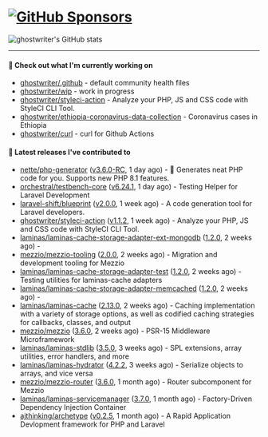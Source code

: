 # [![GitHub Sponsors](https://img.shields.io/github/sponsors/ghostwriter?label=Sponsors&style=flat-square&logo=GitHub%20Sponsors)](https://github.com/sponsors/ghostwriter)

![ghostwriter's GitHub stats](https://github-readme-stats.vercel.app/api?username=ghostwriter&show_icons=true&count_private=true&hide_title=true&hide_rank=true&icon_color=333)

---

#### 🌱 Check out what I'm currently working on

- [ghostwriter/.github](https://github.com/ghostwriter/.github) - default community health files
- [ghostwriter/wip](https://github.com/ghostwriter/wip) - work in progress
- [ghostwriter/styleci-action](https://github.com/ghostwriter/styleci-action) - Analyze your PHP, JS and CSS code with StyleCI CLI Tool.
- [ghostwriter/ethiopia-coronavirus-data-collection](https://github.com/ghostwriter/ethiopia-coronavirus-data-collection) - Coronavirus cases in Ethiopia
- [ghostwriter/curl](https://github.com/ghostwriter/curl) - curl for Github Actions

#### 🔭 Latest releases I've contributed to

- [nette/php-generator](https://github.com/nette/php-generator) ([v3.6.0-RC](https://github.com/nette/php-generator/releases/tag/v3.6.0-RC), 1 day ago) - 🐘 Generates neat PHP code for you. Supports new PHP 8.1 features.
- [orchestral/testbench-core](https://github.com/orchestral/testbench-core) ([v6.24.1](https://github.com/orchestral/testbench-core/releases/tag/v6.24.1), 1 day ago) - Testing Helper for Laravel Development
- [laravel-shift/blueprint](https://github.com/laravel-shift/blueprint) ([v2.0.0](https://github.com/laravel-shift/blueprint/releases/tag/v2.0.0), 1 week ago) - A code generation tool for Laravel developers.
- [ghostwriter/styleci-action](https://github.com/ghostwriter/styleci-action) ([v1.1.2](https://github.com/ghostwriter/styleci-action/releases/tag/v1.1.2), 1 week ago) - Analyze your PHP, JS and CSS code with StyleCI CLI Tool.
- [laminas/laminas-cache-storage-adapter-ext-mongodb](https://github.com/laminas/laminas-cache-storage-adapter-ext-mongodb) ([1.2.0](https://github.com/laminas/laminas-cache-storage-adapter-ext-mongodb/releases/tag/1.2.0), 2 weeks ago) - 
- [mezzio/mezzio-tooling](https://github.com/mezzio/mezzio-tooling) ([2.0.0](https://github.com/mezzio/mezzio-tooling/releases/tag/2.0.0), 2 weeks ago) - Migration and development tooling for Mezzio
- [laminas/laminas-cache-storage-adapter-test](https://github.com/laminas/laminas-cache-storage-adapter-test) ([1.2.0](https://github.com/laminas/laminas-cache-storage-adapter-test/releases/tag/1.2.0), 2 weeks ago) - Testing utilities for laminas-cache adapters
- [laminas/laminas-cache-storage-adapter-memcached](https://github.com/laminas/laminas-cache-storage-adapter-memcached) ([1.2.0](https://github.com/laminas/laminas-cache-storage-adapter-memcached/releases/tag/1.2.0), 2 weeks ago) - 
- [laminas/laminas-cache](https://github.com/laminas/laminas-cache) ([2.13.0](https://github.com/laminas/laminas-cache/releases/tag/2.13.0), 2 weeks ago) - Caching implementation with a variety of storage options, as well as codified caching strategies for callbacks, classes, and output
- [mezzio/mezzio](https://github.com/mezzio/mezzio) ([3.6.0](https://github.com/mezzio/mezzio/releases/tag/3.6.0), 2 weeks ago) - PSR-15 Middleware Microframework
- [laminas/laminas-stdlib](https://github.com/laminas/laminas-stdlib) ([3.5.0](https://github.com/laminas/laminas-stdlib/releases/tag/3.5.0), 3 weeks ago) - SPL extensions, array utilities, error handlers, and more
- [laminas/laminas-hydrator](https://github.com/laminas/laminas-hydrator) ([4.2.2](https://github.com/laminas/laminas-hydrator/releases/tag/4.2.2), 3 weeks ago) - Serialize objects to arrays, and vice versa
- [mezzio/mezzio-router](https://github.com/mezzio/mezzio-router) ([3.6.0](https://github.com/mezzio/mezzio-router/releases/tag/3.6.0), 1 month ago) - Router subcomponent for Mezzio
- [laminas/laminas-servicemanager](https://github.com/laminas/laminas-servicemanager) ([3.7.0](https://github.com/laminas/laminas-servicemanager/releases/tag/3.7.0), 1 month ago) - Factory-Driven Dependency Injection Container
- [ajthinking/archetype](https://github.com/ajthinking/archetype) ([v0.2.5](https://github.com/ajthinking/archetype/releases/tag/v0.2.5), 1 month ago) - A Rapid Application Devlopment framework for PHP and Laravel
